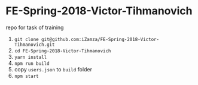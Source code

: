 # FE-Spring-2018-Victor-Tihmanovich
repo for task of training

1. `git clone git@github.com:iZamza/FE-Spring-2018-Victor-Tihmanovich.git`
2. `cd FE-Spring-2018-Victor-Tihmanovich`
3. `yarn install`
4. `npm run build`
5. copy `users.json` to `build` folder
6. `npm start`
